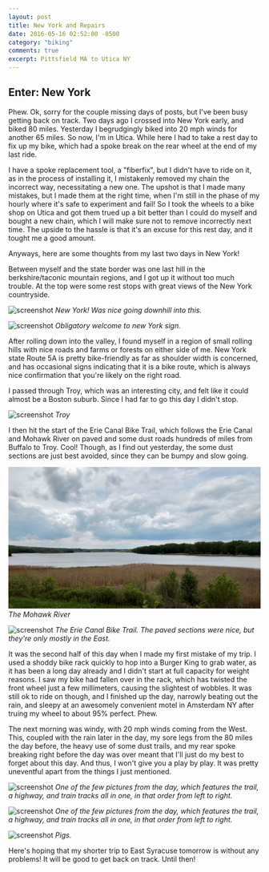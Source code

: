 ```yaml
---
layout: post
title: New York and Repairs
date: 2016-05-16 02:52:00 -0500
category: "biking"
comments: true
excerpt: Pittsfield MA to Utica NY
---
```

## Enter: New York

Phew. Ok, sorry for the couple missing days of posts, but I've been busy getting back on track. Two days ago I crossed into New York early, and biked 80 miles. Yesterday I begrudgingly biked into 20 mph winds for another 65 miles. So now, I'm in Utica. While here I had to take a rest day to fix up my bike, which had a spoke break on the rear wheel at the end of my last ride.

I have a spoke replacement tool, a "fiberfix", but I didn't have to ride on it, as in the process of installing it, I mistakenly removed my chain the incorrect way, necessitating a new one. The upshot is that I made many mistakes, but I made them at the right time, when I'm still in the phase of my hourly where it's safe to experiment and fail! So I took the wheels to a bike shop on Utica and got them trued up a bit better than I could do myself and bought a new chain, which I will make sure not to remove incorrectly next time. The upside to the hassle is that it's an excuse for this rest day, and it tought me a good amount.

Anyways, here are some thoughts from my last two days in New York!

Between myself and the state border was one last hill in the berkshire/taconic mountain regions, and I got up it without too much trouble. At the top were some rest stops with great views of the New York countryside.

![screenshot](https://raw.githubusercontent.com/glenlovett/glenlovett.github.io/master/assets/IMG_20160514_092527134.jpg)
*New York! Was nice going downhill into this.*

![screenshot](https://raw.githubusercontent.com/glenlovett/glenlovett.github.io/master/assets/IMG_20160514_093429526.jpg)
*Obligatory welcome to new York sign.*

After rolling down into the valley, I found myself in a region of small rolling hills with nice roads and farms or forests on either side of me. New York state Route 5A is pretty bike-friendly as far as shoulder width is concerned, and has occasional signs indicating that it is a bike route, which is always nice confirmation that you're likely on the right road.

I passed through Troy, which was an interesting city, and felt like it could almost be a Boston suburb. Since I had far to go this day I didn't stop.

![screenshot](https://raw.githubusercontent.com/glenlovett/glenlovett.github.io/master/assets/IMG_20160514_125004983_HDR.jpg)
*Troy*

I then hit the start of the Erie Canal Bike Trail, which follows the Erie Canal and Mohawk River on paved and some dust roads hundreds of miles from Buffalo to Troy. Cool! Though, as I find out yesterday, the some dust sections are just best avoided, since they can be bumpy and slow going.

![screenshot](https://raw.githubusercontent.com/glenlovett/glenlovett.github.io/master/assets/IMG_20160514_140907016_HDR.jpg)
*The Mohawk River*

![screenshot](https://raw.githubusercontent.com/glenlovett/glenlovett.github.io/master/assets/IMG_20160514_151118673.jpg)
*The Erie Canal Bike Trail. The paved sections were nice, but they're only mostly in the East.*

It was the second half of this day when I made my first mistake of my trip. I used a shoddy bike rack quickly to hop into a Burger King to grab water, as it has been a long day already and I didn't start at full capacity for weight reasons. I saw my bike had fallen over in the rack, which has twisted the front wheel just a few millimeters, causing the slightest of wobbles. It was still ok to ride on though, and I finished up the day, narrowly beating out the rain, and sleepy at an awesomely convenient motel in Amsterdam NY after truing my wheel to about 95% perfect. Phew.

The next morning was windy, with 20 mph winds coming from the West. This, coupled with the rain later in the day, my sore legs from the 80 miles the day before, the heavy use of some dust trails, and my rear spoke breaking right before the day was over meant that I'll just do my best to forget about this day. And thus, I won't give you a play by play. It was pretty uneventful apart from the things I just mentioned.

![screenshot](https://raw.githubusercontent.com/glenlovett/glenlovett.github.io/master/assets/IMG_20160515_104948645_HDR.jpg)
*One of the few pictures from the day, which features the trail, a highway, and train tracks all in one, in that order from left to right.*

![screenshot](https://raw.githubusercontent.com/glenlovett/glenlovett.github.io/master/assets/IMG_20160515_104948645_HDR.jpg)
*One of the few pictures from the day, which features the trail, a highway, and train tracks all in one, in that order from left to right.*

![screenshot](https://raw.githubusercontent.com/glenlovett/glenlovett.github.io/master/assets/IMG_20160515_134009450.jpg)
*Pigs.*

Here's hoping that my shorter trip to East Syracuse tomorrow is without any problems! It will be good to get back on track. Until then!
